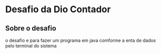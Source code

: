 #  **Desafio da Dio Contador**

## Sobre o desafio 

o desafio e para fazer um programa em java comforme a enta de dados pelo terminal do sistema 
